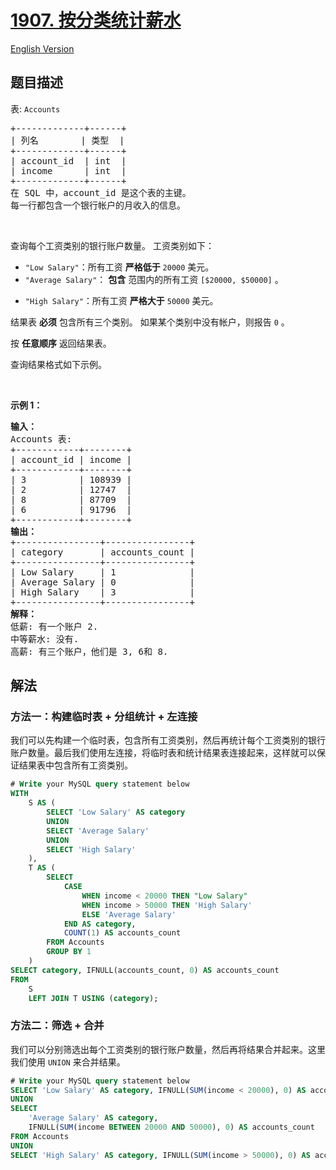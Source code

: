 # [1907. 按分类统计薪水](https://leetcode.cn/problems/count-salary-categories)

[English Version](/solution/1900-1999/1907.Count%20Salary%20Categories/README_EN.md)

<!-- tags:数据库 -->

<!-- difficulty:中等 -->

## 题目描述

<!-- 这里写题目描述 -->

<p>表: <code>Accounts</code></p>

<pre>
+-------------+------+
| 列名        | 类型  |
+-------------+------+
| account_id  | int  |
| income      | int  |
+-------------+------+
在 SQL 中，account_id&nbsp;是这个表的主键。
每一行都包含一个银行帐户的月收入的信息。
</pre>

<p>&nbsp;</p>

<p>查询每个工资类别的银行账户数量。&nbsp;工资类别如下：</p>

<ul>
	<li><code>"Low Salary"</code>：所有工资 <strong>严格低于</strong> <code>20000</code> 美元。</li>
	<li><code>"Average Salary"</code>： <strong>包含</strong> 范围内的所有工资&nbsp;<code>[$20000,&nbsp;$50000]</code> 。</li>
	<li>
	<p><code>"High Salary"</code>：所有工资 <strong>严格大于</strong> <code>50000</code> 美元。</p>
	</li>
</ul>

<p>结果表 <strong>必须</strong> 包含所有三个类别。&nbsp;如果某个类别中没有帐户，则报告&nbsp;<code>0</code> 。</p>

<p>按 <strong>任意顺序</strong> 返回结果表。</p>

<p>查询结果格式如下示例。</p>

<p>&nbsp;</p>

<p><strong>示例 1：</strong></p>

<pre>
<b>输入：</b>
Accounts 表:
+------------+--------+
| account_id | income |
+------------+--------+
| 3          | 108939 |
| 2          | 12747  |
| 8          | 87709  |
| 6          | 91796  |
+------------+--------+
<strong>输出：</strong>
+----------------+----------------+
| category       | accounts_count |
+----------------+----------------+
| Low Salary     | 1              |
| Average Salary | 0              |
| High Salary    | 3              |
+----------------+----------------+
<strong>解释：</strong>
低薪: 有一个账户 2.
中等薪水: 没有.
高薪: 有三个账户，他们是 3, 6和 8.</pre>

## 解法

### 方法一：构建临时表 + 分组统计 + 左连接

我们可以先构建一个临时表，包含所有工资类别，然后再统计每个工资类别的银行账户数量。最后我们使用左连接，将临时表和统计结果表连接起来，这样就可以保证结果表中包含所有工资类别。

<!-- tabs:start -->

```sql
# Write your MySQL query statement below
WITH
    S AS (
        SELECT 'Low Salary' AS category
        UNION
        SELECT 'Average Salary'
        UNION
        SELECT 'High Salary'
    ),
    T AS (
        SELECT
            CASE
                WHEN income < 20000 THEN "Low Salary"
                WHEN income > 50000 THEN 'High Salary'
                ELSE 'Average Salary'
            END AS category,
            COUNT(1) AS accounts_count
        FROM Accounts
        GROUP BY 1
    )
SELECT category, IFNULL(accounts_count, 0) AS accounts_count
FROM
    S
    LEFT JOIN T USING (category);
```

<!-- tabs:end -->

### 方法二：筛选 + 合并

我们可以分别筛选出每个工资类别的银行账户数量，然后再将结果合并起来。这里我们使用 `UNION` 来合并结果。

<!-- tabs:start -->

```sql
# Write your MySQL query statement below
SELECT 'Low Salary' AS category, IFNULL(SUM(income < 20000), 0) AS accounts_count FROM Accounts
UNION
SELECT
    'Average Salary' AS category,
    IFNULL(SUM(income BETWEEN 20000 AND 50000), 0) AS accounts_count
FROM Accounts
UNION
SELECT 'High Salary' AS category, IFNULL(SUM(income > 50000), 0) AS accounts_count FROM Accounts;
```

<!-- tabs:end -->

<!-- end -->
